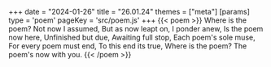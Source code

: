 +++
date = "2024-01-26"
title = "26.01.24"
themes = ["meta"]
[params]
  type = 'poem'
  pageKey = 'src/poem.js'
+++
{{< poem >}}
Where is the poem?
Not now I assumed,
But as now leapt on,
I ponder anew,
Is the poem now here,
Unfinished but due,
Awaiting full stop,
Each poem's sole muse,
For every poem must end,
To this end its true,
Where is the poem?
The poem's now with you.
{{< /poem >}}